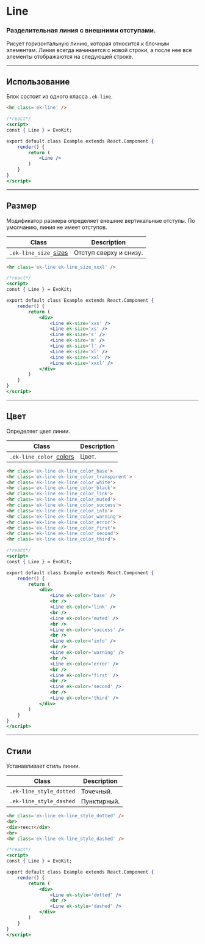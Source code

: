 [sizes]: base/sizes.md
[colors]: base/colors.md

# Line

### Разделительная линия с внешними отступами.

Рисует горизонтальную линию, которая относится к блочным элементам. Линия всегда начинается с новой строки, а после нее все элементы отображаются на следующей строке.

---

## Использование

Блок состоит из одного класса `.ek-line`.

``` html
<hr class='ek-line' />
```

```jsx
/*react*/
<script>
const { Line } = EvoKit;

export default class Example extends React.Component {
    render() {
        return (
            <Line />
        )
    }
}
</script>
```

---

## Размер

Модификатор размера определяет внешние вертикальные отступы. По умолчанию, линия не имеет отступов.

|         Class         |          Description           |
|-----------------------|--------------------------------|
|  `.ek-line_size_`[sizes]  | Отступ сверху и снизу.  |

``` html
<hr class='ek-line ek-line_size_xxxl' />
```

```jsx
/*react*/
<script>
const { Line } = EvoKit;

export default class Example extends React.Component {
    render() {
        return (
            <div>
                <Line ek-size='xxs' />
                <Line ek-size='xs' />
                <Line ek-size='s' />
                <Line ek-size='m' />
                <Line ek-size='l' />
                <Line ek-size='xl' />
                <Line ek-size='xxl' />
                <Line ek-size='xxxl' />
            </div>
        )
    }
}
</script>
```

---

## Цвет

Определяет цвет линии.

|         Class         |          Description           |
|-----------------------|--------------------------------|
|  `.ek-line_color_`[colors]  | Цвет.  |

``` html
<hr class='ek-line ek-line_color_base'>
<hr class='ek-line ek-line_color_transparent'>
<hr class='ek-line ek-line_color_white'>
<hr class='ek-line ek-line_color_black'>
<hr class='ek-line ek-line_color_link'>
<hr class='ek-line ek-line_color_muted'>
<hr class='ek-line ek-line_color_success'>
<hr class='ek-line ek-line_color_info'>
<hr class='ek-line ek-line_color_warning'>
<hr class='ek-line ek-line_color_error'>
<hr class='ek-line ek-line_color_first'>
<hr class='ek-line ek-line_color_second'>
<hr class='ek-line ek-line_color_third'>
```

```jsx
/*react*/
<script>
const { Line } = EvoKit;

export default class Example extends React.Component {
    render() {
        return (
            <div>
                <Line ek-color='base' />
                <br />
                <Line ek-color='link' />
                <br />
                <Line ek-color='muted' />
                <br />
                <Line ek-color='success' />
                <br />
                <Line ek-color='info' />
                <br />
                <Line ek-color='warning' />
                <br />
                <Line ek-color='error' />
                <br />
                <Line ek-color='first' />
                <br />
                <Line ek-color='second' />
                <br />
                <Line ek-color='third' />
            </div>
        )
    }
}
</script>
```

---

## Стили

Устанавливает стиль линии.

|          Class          |      Description       |
|-------------------------|------------------------|
| `.ek-line_style_dotted` | Точечный.              |
| `.ek-line_style_dashed` | Пунктирный.            |

``` html
<hr class='ek-line ek-line_style_dotted' />
<br>
<div>текст</div>
<br>
<hr class='ek-line ek-line_style_dashed' />
```

```jsx
/*react*/
<script>
const { Line } = EvoKit;

export default class Example extends React.Component {
    render() {
        return (
            <div>
                <Line ek-style='dotted' />
                <br />
                <Line ek-style='dashed' />
            </div>
        )
    }
}
</script>
```
